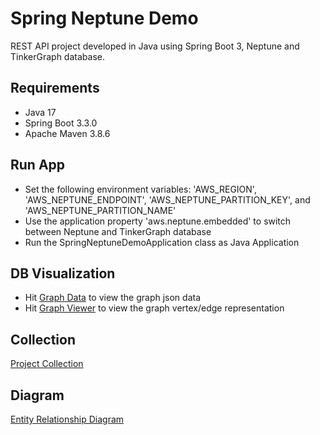 # Spring Neptune Demo

REST API project developed in Java using Spring Boot 3, Neptune and TinkerGraph database.

## Requirements

- Java 17
- Spring Boot 3.3.0
- Apache Maven 3.8.6

## Run App

- Set the following environment variables: 'AWS_REGION', 'AWS_NEPTUNE_ENDPOINT', 'AWS_NEPTUNE_PARTITION_KEY', and 'AWS_NEPTUNE_PARTITION_NAME'
- Use the application property 'aws.neptune.embedded' to switch between Neptune and TinkerGraph database
- Run the SpringNeptuneDemoApplication class as Java Application

## DB Visualization

- Hit [Graph Data](http://localhost:8080/spring-neptune-demo/graph/data) to view the graph json data
- Hit [Graph Viewer](http://localhost:8080/spring-neptune-demo/index.html) to view the graph vertex/edge representation

## Collection

[Project Collection](https://github.com/erebelo/spring-neptune-demo/tree/main/collection)

## Diagram

[Entity Relationship Diagram](https://github.com/erebelo/spring-neptune-demo/tree/main/db/Entity%20Relationship%20Diagram.png)
